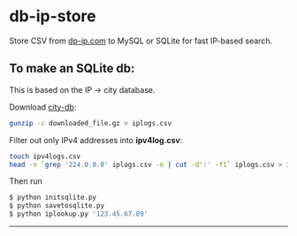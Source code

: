 db-ip-store
===========

Store CSV from [dp-ip.com](https://db-ip.com/db/) to MySQL or SQLite for fast IP-based search.


## To make an SQLite db:

This is based on the IP -> city database.

Download [city-db](https://db-ip.com/db/download/city):

```bash
gunzip -c downloaded_file.gz > iplogs.csv
```

Filter out only IPv4 addresses into __ipv4log.csv__:

```bash
touch ipv4logs.csv
head -n `grep '224.0.0.0' iplogs.csv -n | cut -d':' -f1` iplogs.csv > ipv4logs.csv
```

Then run

```bash
$ python initsqlite.py
$ python savetosqlite.py
$ python iplookup.py '123.45.67.89'
```

----

